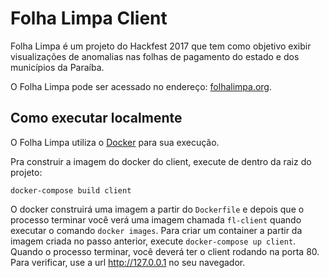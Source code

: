# Folha Limpa Client

Folha Limpa é um projeto do Hackfest 2017 que tem como objetivo exibir visualizações de anomalias nas folhas de pagamento do estado e dos municípios da Paraíba.

O Folha Limpa pode ser acessado no endereço: [folhalimpa.org](http://folhalimpa.org/).

## Como executar localmente

O Folha Limpa utiliza o [Docker](https://www.docker.com) para sua execução.

Pra construir a imagem do docker do client, execute de dentro da raiz do projeto:

`docker-compose build client`

O docker construirá uma imagem a partir do `Dockerfile` e depois que o processo terminar você verá uma imagem chamada `fl-client` quando executar o comando `docker images`. Para criar um container a partir da imagem criada no passo anterior, execute `docker-compose up client`. Quando o processo terminar, você deverá ter o client rodando na porta 80. Para verificar, use a url http://127.0.0.1 no seu navegador.
